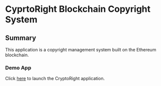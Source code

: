 # CyprtoRight Blockchain Copyright System

## Summary

This application is a copyright management system built on the Ethereum blockchain.

### Demo App

Click [here](crypto_frontend/index.html) to launch the CryptoRight application.